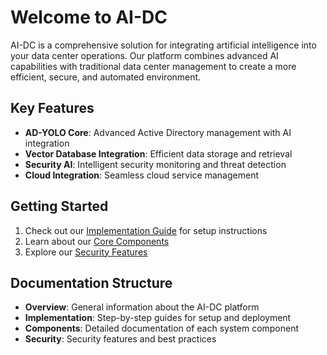 # Welcome to AI-DC

AI-DC is a comprehensive solution for integrating artificial intelligence into your data center operations. Our platform combines advanced AI capabilities with traditional data center management to create a more efficient, secure, and automated environment.

## Key Features

- **AD-YOLO Core**: Advanced Active Directory management with AI integration
- **Vector Database Integration**: Efficient data storage and retrieval
- **Security AI**: Intelligent security monitoring and threat detection
- **Cloud Integration**: Seamless cloud service management

## Getting Started

1. Check out our [Implementation Guide](03_Implementation_Plan.md) for setup instructions
2. Learn about our [Core Components](31_AD_YOLO_Vector_DB_RAG_AI.md)
3. Explore our [Security Features](07_Phase4_Security_AI.md)

## Documentation Structure

- **Overview**: General information about the AI-DC platform
- **Implementation**: Step-by-step guides for setup and deployment
- **Components**: Detailed documentation of each system component
- **Security**: Security features and best practices
